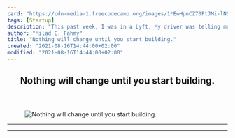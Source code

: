 ```yaml
---
card: "https://cdn-media-1.freecodecamp.org/images/1*EwHpnCZ70FtJMi-lNSl-9Q.png"
tags: [Startup]
description: "This past week, I was in a Lyft. My driver was telling me abo"
author: "Milad E. Fahmy"
title: "Nothing will change until you start building."
created: "2021-08-16T14:44:00+02:00"
modified: "2021-08-16T14:44:00+02:00"
---
```

<div class="site-wrapper">
<main id="site-main" class="site-main outer">
<div class="inner">
<article class="post-full post tag-startup tag-design tag-ux tag-life-lessons tag-web-development ">
<header class="post-full-header">
<h1 class="post-full-title">Nothing will change until you start building.</h1>
</header>
<figure class="post-full-image">
<picture>
<source media="(max-width: 700px)" sizes="1px" srcset="data:image/gif;base64,R0lGODlhAQABAIAAAAAAAP///yH5BAEAAAAALAAAAAABAAEAAAIBRAA7 1w">
<source media="(min-width: 701px)" sizes="(max-width: 800px) 400px,
(max-width: 1170px) 700px,
1400px" srcset="https://cdn-media-1.freecodecamp.org/images/1*EwHpnCZ70FtJMi-lNSl-9Q.png 300w,
https://cdn-media-1.freecodecamp.org/images/1*EwHpnCZ70FtJMi-lNSl-9Q.png 600w,
https://cdn-media-1.freecodecamp.org/images/1*EwHpnCZ70FtJMi-lNSl-9Q.png 1000w,
https://cdn-media-1.freecodecamp.org/images/1*EwHpnCZ70FtJMi-lNSl-9Q.png 2000w">
<img onerror="this.style.display='none'" src="https://cdn-media-1.freecodecamp.org/images/1*EwHpnCZ70FtJMi-lNSl-9Q.png" alt="Nothing will change until you start building.">
</picture>
</figure>
<section class="post-full-content">
<div class="post-content">
</div>
<hr>
<hr>
</section>
</article>
</div>
</main>
</div>
<!-- Google Tag Manager (noscript) -->
<!-- End Google Tag Manager (noscript) -->
